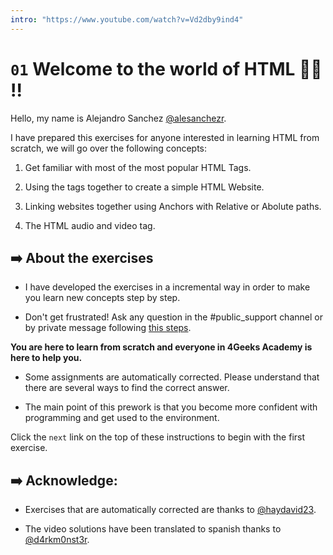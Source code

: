 ```yaml
---
intro: "https://www.youtube.com/watch?v=Vd2dby9ind4"
---
```

# `01` Welcome to the world of HTML 👩‍💻 !!

Hello, my name is Alejandro Sanchez [@alesanchezr](https://twitter.com/alesanchezr).

I have prepared this exercises for anyone interested in learning HTML from scratch, we will go over the following concepts:

1. Get familiar with most of the most popular HTML Tags.

2. Using the tags together to create a simple HTML Website.

3. Linking websites together using Anchors with Relative or Abolute paths.

4. The HTML audio and video tag.

## ➡️ About the exercises

- I have developed the exercises in a incremental way in order to make you learn new concepts step by step. 

- Don't get frustrated! Ask any question in the #public_support channel or by private message following [this steps](https://content.breatheco.de/es/how-to/ask). 

**You are here to learn from scratch and everyone in 4Geeks Academy is here to help you.**


- Some assignments are automatically corrected. Please understand that there are several ways to find the correct answer. 

- The main point of this prework is that you become more confident with programming and get used to the environment.

Click the `next` link on the top of these instructions to begin with the first exercise.

## ➡️ Acknowledge:

- Exercises that are automatically corrected are thanks to [@haydavid23](https://github.com/haydavid23).

- The video solutions have been translated to spanish thanks to [@d4rkm0nst3r](https://github.com/d4rkm0nst3r).
